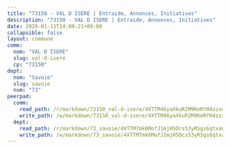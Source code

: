 ```yaml
---
title: "73150 - VAL D ISERE | Entraide, Annonces, Initiatives"
description: "73150 - VAL D ISERE | Entraide, Annonces, Initiatives"
date: 2020-01-11T14:09:21+09:00
collapsible: false
layout: commune
comm:
  nom: "VAL D ISERE"
  slug: val-d-isere
  cp: "73150"
dept:
  nom: "Savoie"
  slug: savoie
  num: "73"
peerpad:
  comm:
    read_path: /r/markdown/73150_val-d-isere/4XTTM46yaXkuR2M9KeRYH4zzxoFjDi7VR9yD3WQ3WoJssVLZE
    write_path: /w/markdown/73150_val-d-isere/4XTTM46yaXkuR2M9KeRYH4zzxoFjDi7VR9yD3WQ3WoJssVLZE-K3TgUC3uKwZ9EQ4Q8VeFaBFrY1ZRvhh5TA7y9V9FQ1pQUxvhmBQwPy9HGhAs6JGFjwVUVveGW6cduoxnfaHQjEmPgi2GUFMi1XAdYHPo9txd2J77vxc2JJr8kTvWxkyfH4Ha9Dhi
  dept:
    read_path: /r/markdown/73_savoie/4XTTM7mk6MofJ1mjH5Dcs53yRSgs6qtxaWYjKD54ttqHGEMur
    write_path: /w/markdown/73_savoie/4XTTM7mk6MofJ1mjH5Dcs53yRSgs6qtxaWYjKD54ttqHGEMur-K3TgTorsK1WLw8S2EgnkoX8tJEgZgam6ANhvqrVqNfiz9fX8kbMKu5AF1rqzXyxMRZgoVPrb5EERe3PeBhqF1SBfP5G1PJnvsDUF2LQSxevobpkDM4djQDebTYoo6Yx53thenJpY
---
```


